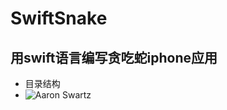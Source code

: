 # SwiftSnake
## 用swift语言编写贪吃蛇iphone应用

- 目录结构
- ![Aaron Swartz](https://raw.githubusercontent.com/smshen/MarkdownPhotos/master/Res/test.jpg)